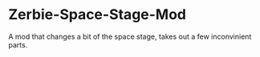 # Zerbie-Space-Stage-Mod
A mod that changes a bit of the space stage, takes out a few inconvinient parts.
